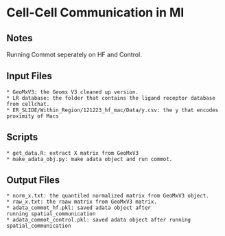 # Cell-Cell Communication in MI

## Notes
Running Commot seperately on HF and Control.

## Input Files
    * GeoMxV3: the Geomx V3 cleaned up version. 
    * LR database: the folder that contains the ligand receptor database from cellchat. 
    * ER_SLIDE/Within_Region/121223_hf_mac/Data/y.csv: the y that encodes proximity of Macs

## Scripts
    * get_data.R: extract X matrix from GeoMxV3
    * make_adata_obj.py: make adata object and run commot.
    

## Output Files
    * norm_x.txt: the quantiled normalized matrix from GeoMxV3 object. 
    * raw_x.txt: the raaw matrix from GeoMxV3 matrix. 
    * adata_commot_hf.pkl: saved adata object after 
    running spatial_communication
    * adata_commot_control.pkl: saved adata object after running spatial_communication